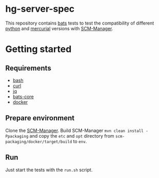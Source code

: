 # hg-server-spec

This repository contains [bats](https://github.com/bats-core/bats-core) tests to test the compatibility of different [python](https://www.python.org/) and [mercurial](https://www.mercurial-scm.org/) versions with [SCM-Manager](https://scm-manager.org).

# Getting started

## Requirements

* [bash](https://www.gnu.org/software/bash/)
* [curl](https://curl.haxx.se/)
* [jq](https://stedolan.github.io/jq/)
* [bats-core](https://github.com/bats-core/bats-core)
* [docker](https://www.docker.com/)

## Prepare environment

Clone the [SCM-Manager](https://github.com/scm-manager/scm-manager).
Build SCM-Manager `mvn clean install -Ppackaging` and copy the `etc` and `opt` directory from `scm-packaging/docker/target/build` to `env`.

## Run

Just start the tests with the `run.sh` script.
